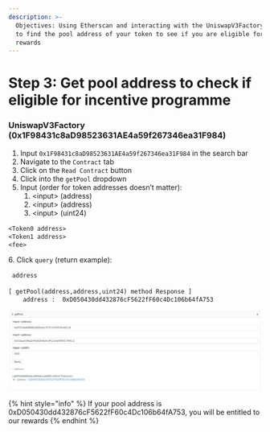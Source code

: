 ```yaml
---
description: >-
  Objectives: Using Etherscan and interacting with the UniswapV3Factory contract
  to find the pool address of your token to see if you are eligible for our
  rewards
---
```


# Step 3: Get pool address to check if eligible for incentive programme

### UniswapV3Factory (0x1F98431c8aD98523631AE4a59f267346ea31F984)

1. Input `0x1F98431c8aD98523631AE4a59f267346ea31F984` in the search bar
2. Navigate to the `Contract` tab
3. Click on the `Read Contract` button
4. Click into the `getPool` dropdown
5. Input (order for token addresses doesn’t matter):
   1. \<input> (address)
   2. \<input> (address)
   3. \<input> (uint24)

```
<Token0 address>
<Token1 address>
<fee>
```

6\. Click `query` (return example):

```
 address

[ getPool(address,address,uint24) method Response ]
    address :  0xD050430dd432876cF5622fF60c4Dc106b64fA753
```

![](<../.gitbook/assets/UniswapV3Factory 1.PNG>)

{% hint style="info" %}
If your pool address is 0xD050430dd432876cF5622fF60c4Dc106b64fA753, you will be entitled to our rewards
{% endhint %}
